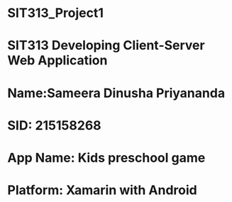 # SIT313_Project1
# SIT313 Developing Client-Server Web Application 
# Name:Sameera Dinusha Priyananda
# SID: 215158268

# App Name: Kids preschool game
# Platform: Xamarin with  Android
